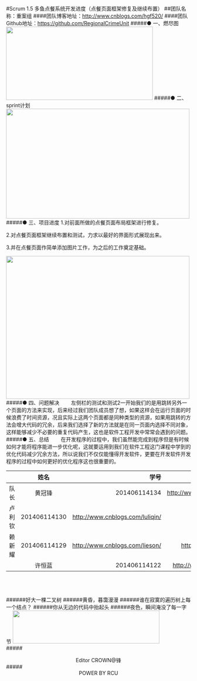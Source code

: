 #Scrum 1.5 多鱼点餐系统开发进度（点餐页面框架修复及继续布置）
##团队名称：重案组
####团队博客地址：http://www.cnblogs.com/hgf520/
####团队Github地址：https://github.com/RegionalCrimeUnit
#####●  一、燃尽图
<img src="http://images2015.cnblogs.com/blog/808610/201611/808610-20161117173736232-1583386730.png" width = "400" height = "200" />
#####● 二、sprint计划
<img src="http://images2015.cnblogs.com/blog/808610/201611/808610-20161117181832107-2093551194.png" width = "500" height = "300" />
#####● 三、项目进度
1.对前面所做的点餐页面布局框架进行修复。

2.对点餐页面框架继续布置和测试，力求以最好的界面形式展现出来。

3.并在点餐页面作简单添加图片工作，为之后的工作奠定基础。

<img src="http://images2015.cnblogs.com/blog/808610/201611/808610-20161118162148310-674430583.jpg" width = "500" height = "390" />
#####● 四、问题解决
 　　左侧栏的测试和测试2一开始我们的是用跳转另外一个页面的方法来实现，后来经过我们团队成员想了想，如果这样会在运行页面的时候浪费了时间资源，况且实际上这两个页面都是同种类型的资源，如果用跳转的方法会增大代码的冗余，后来我们选择了新的方法就是在同一页面内选择不同对象，这样能够减少不必要的重复代码产生，这也是软件工程开发中常常会遇到的问题。
#####● 五、总结
 　　在开发程序的过程中，我们虽然能完成到程序但是有时候如何才能将程序能进一步优化呢，这就要运用到我们在软件工程这门课程中学到的优化代码减少冗余方法，所以说我们不仅仅能懂得开发软件，更要在开发软件开发程序的过程中如何更好的优化程序这也很重要的。



||姓名|学号	|博客链接|	Github链接	|
| ------------- |:-------------:| -----:|-----:| -----:| 
队长|黄冠锋|201406114134|	http://www.cnblogs.com/hgf520/	 |https://github.com/crown999
 |卢利钦|201406114130|	http://www.cnblogs.com/luliqin/	|https://github.com/luliqin
 |赖新耀	|201406114129	|http://www.cnblogs.com/lieson/	|https://github.com/Laixinyao
	|许恒蓝		|201406114122	|	http://www.cnblogs.com/xhlbk/		|https://github.com/xuhenglan


<br /><br /><br />
######好大一棵二叉树
######黄昏，暮霭漫漫
######谁在寂寞的遍历树上每一个结点？
######你从无边的代码中抬起头
######夜色，瞬间淹没了每一字节 
<img src="http://images2015.cnblogs.com/blog/808610/201611/808610-20161117181926451-1189192432.gif" width = "400" height = "90" />
<br />
#####<center>Editor CROWN@锋</center >
#####<center>POWER BY RCU</center >
